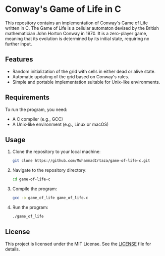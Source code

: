 # Conway's Game of Life in C

This repository contains an implementation of Conway's Game of Life written in C. The Game of Life is a cellular automaton devised by the British mathematician John Horton Conway in 1970. It is a zero-player game, meaning that its evolution is determined by its initial state, requiring no further input.

## Features

- Random initialization of the grid with cells in either dead or alive state.
- Automatic updating of the grid based on Conway's rules.
- Simple and portable implementation suitable for Unix-like environments.

## Requirements

To run the program, you need:

- A C compiler (e.g., GCC)
- A Unix-like environment (e.g., Linux or macOS)

## Usage

1. Clone the repository to your local machine:

    ```bash
    git clone https://github.com/MuhammadIrtaza/game-of-life-c.git
    ```

2. Navigate to the repository directory:

    ```bash
    cd game-of-life-c
    ```

3. Compile the program:

    ```bash
    gcc -o game_of_life game_of_life.c
    ```

4. Run the program:

    ```bash
    ./game_of_life
    ```

## License

This project is licensed under the MIT License. See the [LICENSE](LICENSE) file for details.
